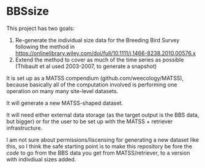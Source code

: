 # BBSsize

This project has two goals:

1) Re-generate the individual size data for the Breeding Bird Survey following the method in https://onlinelibrary.wiley.com/doi/full/10.1111/j.1466-8238.2010.00576.x
2) Extend the method to cover as much of the time series as possible (Thibault et al used 2003-2007, to generate a snapshot)

It is set up as a MATSS compendium (github.com/weecology/MATSS), because basically all of the computation involved is performing one operation on many many site-level datasets.

It will generate a new MATSS-shaped dataset.

It will need either external data storage (as the target output is the BBS data, but bigger) or for the user to be set up with the MATSS + retriever infrastructure.

I am not sure about permissions/liscensing for generating a new dataset like this, so I think the safe starting point is to make this repository be fore the *code* to go from the BBS data you get from MATSS/retriever, to a version with indivdiual sizes added.

